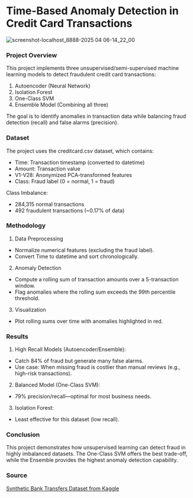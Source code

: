 # Time-Based Anomaly Detection in Credit Card Transactions

![screenshot-localhost_8888-2025 04 06-14_22_00](https://github.com/user-attachments/assets/a92148ab-1302-4323-afde-2fc2d332872a)

### Project Overview

This project implements three unsupervised/semi-supervised machine learning models to detect fraudulent credit card transactions:

1. Autoencoder (Neural Network)
2. Isolation Forest
3. One-Class SVM
4. Ensemble Model (Combining all three)

The goal is to identify anomalies in transaction data while balancing fraud detection (recall) and false alarms (precision).

### Dataset

The project uses the creditcard.csv dataset, which contains:

- Time: Transaction timestamp (converted to datetime)
- Amount: Transaction value
- V1-V28: Anonymized PCA-transformed features
- Class: Fraud label (0 = normal, 1 = fraud)

Class Imbalance:

- 284,315 normal transactions
- 492 fraudulent transactions (~0.17% of data)

### Methodology

1. Data Preprocessing
- Normalize numerical features (excluding the fraud label).
- Convert Time to datetime and sort chronologically.

2. Anomaly Detection
- Compute a rolling sum of transaction amounts over a 5-transaction window.
- Flag anomalies where the rolling sum exceeds the 99th percentile threshold.

3. Visualization
- Plot rolling sums over time with anomalies highlighted in red.

### Results

1. High Recall Models (Autoencoder/Ensemble):
- Catch 84% of fraud but generate many false alarms.
- Use case: When missing fraud is costlier than manual reviews (e.g., high-risk transactions).

2. Balanced Model (One-Class SVM):
- 79% precision/recall—optimal for most business needs.

3. Isolation Forest:
- Least effective for this dataset (low recall).

### Conclusion

This project demonstrates how unsupervised learning can detect fraud in highly imbalanced datasets. The One-Class SVM offers the best trade-off, while the Ensemble provides the highest anomaly detection capability.

### Source

[Synthetic Bank Transfers Dataset from Kaggle](https://www.kaggle.com/datasets/nyingsha/synthetic-bank-transfers)

